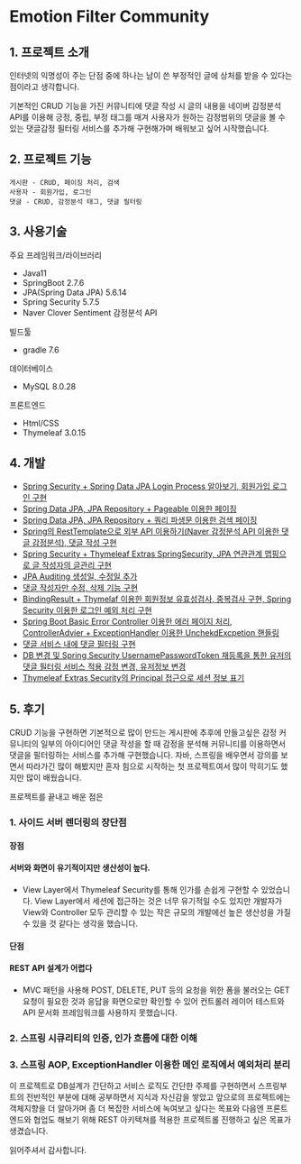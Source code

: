 # Emotion Filter Community
## 1. 프로젝트 소개
인터넷의 익명성이 주는 단점 중에 하나는 남이 쓴 부정적인 글에 상처를 받을 수 있다는 점이라고 생각합니다.

기본적인 CRUD 기능을 가진 커뮤니티에 댓글 작성 시 글의 내용을 네이버 감정분석 API를 이용해 긍정, 중립, 부정 태그를 매겨 사용자가 원하는 감정범위의 댓글을 볼 수 있는 댓글감정 필터링 서비스를 추가해 구현해가며 배워보고 싶어 시작했습니다.

## 2. 프로젝트 기능
    게시판 - CRUD, 페이징 처리, 검색
    사용자 - 회원가입, 로그인
    댓글 - CRUD, 감정분석 태그, 댓글 필터링
## 3. 사용기술
주요 프레임워크/라이브러리
- Java11
- SpringBoot 2.7.6
- JPA(Spring Data JPA) 5.6.14
- Spring Security 5.7.5
- Naver Clover Sentiment 감정분석 API

빌드툴
- gradle 7.6

데이터베이스
- MySQL 8.0.28

프론트엔드
- Html/CSS
- Thymeleaf 3.0.15

## 4. 개발
- [Spring Security + Spring Data JPA Login Process 알아보기, 회원가입 로그인 구현](https://anythingis.tistory.com/79)
- [Spring Data JPA, JPA Repository + Pageable 이용한 페이징](https://anythingis.tistory.com/80)
- [Spring Data JPA, JPA Repository + 쿼리 파생문 이용한 검색 페이징](https://anythingis.tistory.com/81)
- [Spring의 RestTemplate으로 외부 API 이용하기(Naver 감정분석 API 이용한 댓글 감정분석), 댓글 작성 구현](https://anythingis.tistory.com/82)
- [Spring Security + Thymeleaf Extras SpringSecurity, JPA 연관관계 맵핑으로 글 작성자의 글관리 구현](https://anythingis.tistory.com/83)
- [JPA Auditing 생성일, 수정일 추가](https://anythingis.tistory.com/84)
- [댓글 작성자만 수정, 삭제 기능 구현](https://anythingis.tistory.com/86)
- [BindingResult + Thymelaf 이용한 회원정보 유효성검사, 중복검사 구현, Spring Security 이용한 로그인 예외 처리 구현](https://anythingis.tistory.com/87)
- [Spring Boot Basic Error Controller 이용한 에러 페이지 처리, ControllerAdvier + ExceptionHandler 이용한 UnchekdExcpetion 핸들링](https://anythingis.tistory.com/89)
- [댓글 서비스 내에 댓글 필터링 구현](https://anythingis.tistory.com/89)
- [DB 변경 및 Spring Security UsernamePasswordToken 재등록을 통한 유저의 댓글 필터링 서비스 적용 감정 변경, 유저정보 변경](https://anythingis.tistory.com/90)
- [Thymeleaf Extras Security의 Principal 접근으로 세션 정보 표기](https://anythingis.tistory.com/91)
## 5. 후기
CRUD 기능을 구현하면 기본적으로 많이 만드는 게시판에 추후에 만들고싶은 감정 커뮤니티의 일부의 아이디어인 댓글 작성을 할 때 감정을 분석해 커뮤니티를 이용하면서 댓글을 필터링하는 서비스를 추가해 구현했습니다. 
자바, 스프링을 배우면서 강의를 보면서 따라가긴 많이 해봤지만 혼자 힘으로 시작하는 첫 프로젝트여서 많이 막히기도 했지만 많이 배웠습니다.

프로젝트를 끝내고 배운 점은
### 1. 사이드 서버 렌더링의 장단점
#### 장점 
#### 서버와 화면이 유기적이지만  생산성이 높다.
- View Layer에서 Thymeleaf Security를 통해 인가를 손쉽게 구현할 수 있었습니다. View Layer에서 세션에 접근하는 것은 너무 유기적일 수도 있지만 개발자가 View와 Controller 모두 관리할 수 있는 작은 규모의 개발에선 높은 생산성을 가질 수 있을 것 같다는 생각을 했습니다.

#### 단점

#### REST API 설계가 어렵다
- MVC 패턴을 사용해 POST, DELETE, PUT 등의 요청을 위한 폼을 불러오는 GET요청이 필요한 것과 응답을 화면으로만 확인할 수 있어 컨트롤러 레이어 테스트와 API 문서화 프레임워크를 사용하지 못했습니다.

### 2. 스프링 시큐리티의 인증, 인가 흐름에 대한 이해
### 3. 스프링 AOP, ExceptionHandler 이용한 메인 로직에서 예외처리 분리

이 프로젝트로 DB설계가 간단하고 서비스 로직도 간단한 주제를 구현하면서 스프링부트의 전반적인 부분에 대해 공부하면서 지식과 자신감을 쌓았고 앞으로의 프로젝트에는 객체지향을 더 알아가며 좀 더 복잡한 서비스에 녹여보고 싶다는 목표와 다음엔 프론트엔드와 협업도 해보기 위해 REST 아키텍쳐를 적용한 프로젝트롤 진행하고 싶은 목표가 생겼습니다.

읽어주셔서 감사합니다.
